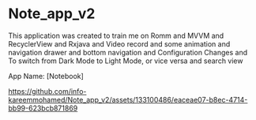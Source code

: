 # Note_app_v2
This application was created to train me on Romm and MVVM and RecyclerView and Rxjava and Video record and some animation and navigation drawer and bottom navigation 
and Configuration Changes and To switch from Dark Mode to Light Mode, or vice versa and search view 

App Name: [Notebook]










https://github.com/info-kareemmohamed/Note_app_v2/assets/133100486/eaceae07-b8ec-4714-bb99-623bcb871869
